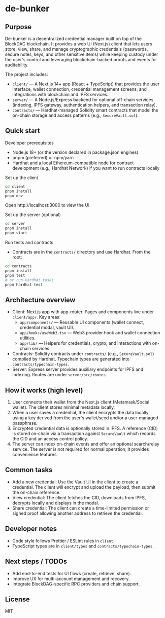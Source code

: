 # de-bunker

Purpose
-------

De-bunker is a decentralized credential manager built on top of the BlockDAG blockchain. It provides a web UI (Next.js) client that lets users store, view, share, and manage cryptographic credentials (passwords, secure notes, keys, and other sensitive items) while keeping custody under the user's control and leveraging blockchain-backed proofs and events for auditability.

The project includes:

- `client/` — A Next.js 14+ app (React + TypeScript) that provides the user interface, wallet connection, credential management screens, and integrations with blockchain and IPFS services.
- `server/` — A Node.js/Express backend for optional off-chain services (indexing, IPFS gateway, authentication helpers, and transaction relay).
- `contracts/` — Hardhat-managed Solidity smart contracts that model the on-chain storage and access patterns (e.g., `SecureVault.sol`).

Quick start
-----------

Developer prerequisites
- Node.js 18+ (or the version declared in package.json engines)
- pnpm (preferred) or npm/yarn
- Hardhat and a local Ethereum-compatible node for contract development (e.g., Hardhat Network) if you want to run contracts locally

Set up the client

```bash
cd client
pnpm install
pnpm dev
```

Open http://localhost:3000 to view the UI.

Set up the server (optional)

```bash
cd server
pnpm install
pnpm start
```

Run tests and contracts

- Contracts are in the `contracts/` directory and use Hardhat. From the root:

```bash
cd contracts
pnpm install
pnpm test
# or run Hardhat tasks
pnpm hardhat test
```

Architecture overview
---------------------

- Client: Next.js app with app-router. Pages and components live under `client/app/`. Key areas:
  - `app/components/` — Reusable UI components (wallet connect, credential modal, vault UI).
  - `app/hooks/useWeb3.tsx` — Web3 provider hook and wallet connection utilities.
  - `app/lib/` — Helpers for credentials, crypto, and interactions with on-chain services.
- Contracts: Solidity contracts under `contracts/` (e.g., `SecureVault.sol`) compiled by Hardhat. Typechain types are generated into `contracts/typechain-types`.
- Server: Express server provides auxiliary endpoints for IPFS and indexing. Routes are under `server/src/routes`.

How it works (high level)
--------------------------

1. User connects their wallet from the Next.js client (Metamask/Social wallet). The client stores minimal metadata locally.
2. When a user saves a credential, the client encrypts the data locally using a key derived from the user's wallet/seed and/or a user-managed passphrase.
3. Encrypted credential data is optionally stored in IPFS. A reference (CID) is stored on-chain via a transaction against `SecureVault` which records the CID and an access control policy.
4. The server can index on-chain events and offer an optional search/relay service. The server is not required for normal operation; it provides convenience features.

Common tasks
------------

- Add a new credential: Use the Vault UI in the client to create a credential. The client will encrypt and upload the payload, then submit the on-chain reference.
- View credential: The client fetches the CID, downloads from IPFS, decrypts locally and displays in the modal.
- Share credential: The client can create a time-limited permission or signed proof allowing another address to retrieve the credential.

Developer notes
---------------

- Code style follows Prettier / ESLint rules in `client`.
- TypeScript types are in `client/types` and `contracts/typechain-types`.

Next steps / TODOs
------------------

- Add end-to-end tests for UI flows (create, retrieve, share).
- Improve UX for multi-account management and recovery.
- Integrate BlockDAG-specific RPC providers and chain support.

License
-------

MIT
